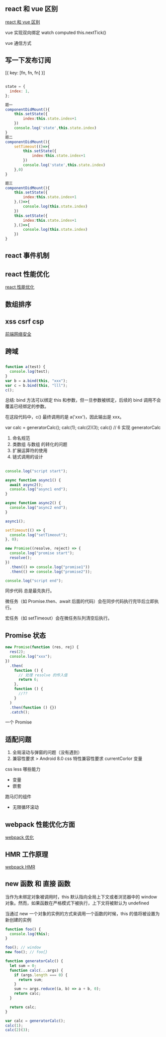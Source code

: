 ## react 和 vue 区别

[react 和 vue 区别](../针对字节/React%20面试准备.md)

vue 实现双向绑定
watch computed
this.nextTick()

vue 通信方式

## 写一下发布订阅

[{
key: [fn, fn, fn]
}]

##

```js
state = {
  index: 1,
};
```

```js
题一
componentDidMount(){
    this.setState({
        index:this.state.index+1
    })
    console.log('state',this.state.index)
}
题二
componentDidMount(){
    setTimeout(()=>{
        this.setState({
            index:this.state.index+1
        })
        console.log('state',this.state.index)
    },0)
}

题三
componentDidMount(){
    this.setState({
        index:this.state.index+1
    },()=>{
        console.log(this.state.index)
    })
    this.setState({
        index:this.state.index+1
    },()=>{
        console.log(this.state.index)
    })
}
```

## react 事件机制

## react 性能优化

[react 性能优化](../针对字节/React%20面试准备.md)

## 数组排序

## xss csrf csp

[前端网络安全](../../杂文/前端网络安全.md)

## 跨域

##

```js
function a(test) {
  console.log(test);
}
var b = a.bind(this, "xxx");
var c = b.bind(this, "lll");
c();
```

总结:
bind 方法可以绑定 this 和参数，但一旦参数被绑定，后续的 bind 调用不会覆盖已经绑定的参数。

在这段代码中，c() 最终调用的是 a('xxx')，因此输出是 xxx。

var calc = generatorCalc();
calc(1);
calc(2)(3);
calc() // 6
实现 generatorCalc

1. 命名规范
2. 类数组 与数组 的转化的问题
3. 扩展运算符的使用
4. 链式调用的设计

##

```js
console.log("script start");

async function async1() {
  await async2();
  console.log("async1 end");
}

async function async2() {
  console.log("async2 end");
}

async1();

setTimeout(() => {
  console.log("setTimeout");
}, 0);

new Promise((resolve, reject) => {
  console.log("promise start");
  resolve();
})
  .then(() => console.log("promise1"))
  .then(() => console.log("promise2"));

console.log("script end");
```

同步代码 总是最先执行。

微任务（如 Promise.then、await 后面的代码）会在同步代码执行完毕后立即执行。

宏任务（如 setTimeout）会在微任务队列清空后执行。

## Promise 状态

```js
new Promise(function (res, rej) {
  res(2);
  console.log("xxx");
})
  .then(
    function () {
      // 处理 resolve 的传入值
      return 6;
    },
    function () {
      //??
    }
  )
  .then(function () {})
  .catch();
```

一个 Promise

## 适配问题

1. 全局滚动与弹窗的问题（没有遇到）
2. 兼容性要求 > Android 8.0
   css 特性兼容性要求
   currentCorlor
   变量

css less 哪些能力

- 变量
- 嵌套

跑马灯的组件

- 无限循环滚动

## webpack 性能优化方面

[webpack 优化](../../源码/webpack/webpack常用优化.md)

## HMR 工作原理

[webpack HMR](../../源码/webpack/webpack热更新原理.md)

## new 函数 和 直接 函数

当作为未绑定对象被调用时，this 默认指向全局上下文或者浏览器中的 window 对象。然而，如果函数在严格模式下被执行，上下文将被默认为 undefined

当通过 new 一个对象的实例的方式来调用一个函数的时候，this 的值将被设置为新创建的实例

```js
function foo() {
  console.log(this);
}

foo(); // window
new foo(); // foo{}
```

```js
function generatorCalc() {
  let sum = 0;
  function calc(...args) {
    if (args.length === 0) {
      return sum;
    }
    sum += args.reduce((a, b) => a + b, 0);
    return calc;
  }

  return calc;
}

var calc = generatorCalc();
calc(1);
calc(2)(3);
```
